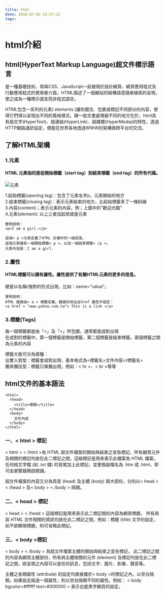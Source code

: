 ```yaml
---
title: html
date: 2018-07-02 23:57:22
tags:
---
```

# html介紹
## html(HyperText Markup Language)超文件標示語言
是一種基礎技術，常與CSS、JavaScript一起被用於設計網頁、網頁應用程式及行動應用程式的使用者介面，HTML描述了一個網站的結構語意隨者線索的呈現，使之成為一種標示語言而非程式語言。

HTML包含一系列的元素( elements )讓你圍住、包裹或標記不同部分的內容，使得它們得以呈現出不同的風格樣式。跟一般文書處理器不同的地方在於，html具有超文字(HyperText)、超連結(HyperLink)、超媒體(HyperMedia)的特性，透過HTTP網路通訊協定，便能在世界各地透過WWW的架構做跨平台的交流。

## 了解HTML架構
### 1.元素
#### HTML 元素指的是從開始標籤（start tag）到結束標籤（end tag）的所有代碼。
![元素](pic/元素.jpg)

1.起始標籤(opening tag)：包含了元素名字p，元素開始的地方<br>
2.結束標籤(closing tag)：表示元素結束的地方，比起始標籤多了一條斜線<br>
3.內容(content)；表示元素的內容，例；上圖中的"歡迎光臨"<br>
4.元素(element): 以上三者加起來就是元素
    
    實例說明：
    <p>I am a girl.</p>

    這個< p >元素定義了HTML 文檔中的一個段落。
    這個元素擁有一個開始標籤< p >，以及一個結束標籤< /p >。
    元素內容是：I am a girl.

### 2.屬性
#### HTML標籤可以擁有屬性。屬性提供了有關HTML元素的更多的信息。
總是以名稱/值對的形式出現，比如：name="value"。<br>

    實例說明：
    HTML 鏈接由< a > 標籤定義。鏈接的地址在href 屬性中指定：
    <a href = "www.yahoo.com.tw"> This is a link </a>

### 3.標籤(Tags)
每一個標籤都是由「<」及「>」所包圍，通常都是成對出現<br>
在成對的標籤中，第一個標籤是開始標籤，第二個標籤是結束標籤，兩個標籤之間為元素的內容<br>

標籤大致可分為兩種：<br>
出雙入對型：標籤會成對出現，基本格式為<標籤名>文件內容</標籤名><br>
獨來獨往型：標籤只單獨出現，例如：< hr >、< br >等等<br>

## html文件的基本語法
    <html> 
      <head> 
        <title>標題</title>
      </head>
      <body>
        文件內容
      </body>
    </html> 
### 一、< html > 標記
< html > < /html >為 HTML 超文件檔案的開始與結束之宣告標記，所有網頁元件及相關的標記均放在此二標記之間，這組標記是用來表示此檔案為 HTML 檔案。
任何純文字檔 (如 .txt 檔) 的首尾加上此標記，並更換副檔名為 .htm 或 .html，即可由瀏覽器開啟閱讀。

超文件檔案的內容又分為頁首 (head) 及主體 (body) 兩大部份，分別以< head > < /head > 及< body > < /body > 隔開。
### 二、< head > 標記
< head > < /head > 這組標記是用來表示此二標記間的內容為網頁標題， 所有與該 HTML 文件相關的資訊均放在此二標記之間，例如：標題 (title) 文字的設定，如不欲顯現標題，則可省略此標記。
### 三、< body >標記
< body > < /body > 為超文件檔案主體的開始與結束之宣告標記， 此二標記之間的內容為網頁主體部份，所有與主體相關的元件 (element) 及標記均放在此二標記之間，欲呈現之內容可以是任何訊息，包括文字、圖片、影像、聲音等。

主體之各類屬性 (attribute) 的設定均直接置於< body >的標記之內，以空白隔開。如果設定超過一個屬性，則以空白隔開不同的屬性。例如： < body  bgcolor=#ffffff  text=#000000 > 表示白底黑字網頁的設定。